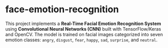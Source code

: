 # face-emotion-recognition
This project implements a **Real-Time Facial Emotion Recognition System** using **Convolutional Neural Networks (CNN)** built with TensorFlow/Keras and OpenCV.   The model is trained on facial images categorized into seven emotion classes:   `angry`, `disgust`, `fear`, `happy`, `sad`, `surprise`, and `neutral`.
